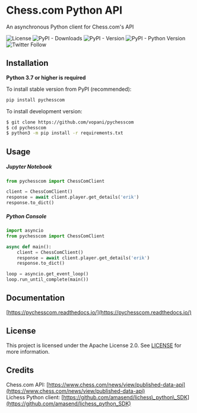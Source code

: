 # Chess.com Python API

An asynchronous Python client for Chess.com's API
<p>
  <img alt="License" src="https://img.shields.io/github/license/vopani/pychesscom?color=blue">
  <img alt="PyPI - Downloads" src="https://img.shields.io/pypi/dm/pychesscom?color=brightgreen">
  <img alt="PyPI - Version" src="https://img.shields.io/pypi/v/pychesscom?label=pypi&color=green">
  <img alt="PyPI - Python Version" src="https://img.shields.io/pypi/pyversions/pychesscom?color=orange">
  <img alt="Twitter Follow" src="https://img.shields.io/twitter/follow/vopani">
</p>

## Installation
**Python 3.7 or higher is required**

To install stable version from PyPI (recommended):

```python
pip install pychesscom
```

To install development version:

```bash
$ git clone https://github.com/vopani/pychesscom
$ cd pychesscom
$ python3 -m pip install -r requirements.txt
```

## Usage
##### Jupyter Notebook
```python
from pychesscom import ChessComClient

client = ChessComClient()
response = await client.player.get_details('erik')
response.to_dict()
```

##### Python Console
```python
import asyncio
from pychesscom import ChessComClient

async def main():
	client = ChessComClient()
	response = await client.player.get_details('erik')
	response.to_dict()

loop = asyncio.get_event_loop()
loop.run_until_complete(main())
```

## Documentation
[https://pychesscom.readthedocs.io/](https://pychesscom.readthedocs.io/)

## License

This project is licensed under the Apache License 2.0. See [LICENSE](LICENSE) for more information.

## Credits
Chess.com API: [https://www.chess.com/news/view/published-data-api](https://www.chess.com/news/view/published-data-api)   
Lichess Python client: [https://github.com/amasend/lichess\_python\_SDK](https://github.com/amasend/lichess_python_SDK)
